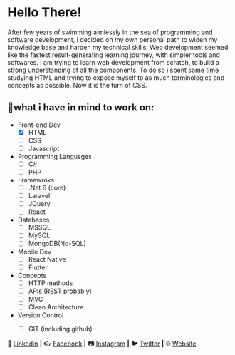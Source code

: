 # Hello There! 
After few years of swimming aimlessly in the sea of programming and software development, i decided on my own personal path to widen my knowledge base and harden my technical skills.
Web development seemed like the fastest result-generating learning journey, with simpler tools and softwares.
I am trying to learn web development from scratch, to build a strong understanding of all the components.
To do so i spent some time studying HTML and trying to expose myself to as much terminologies and concepts as possible. Now it is the turn of CSS.
## 🧠what i have in mind to work on:
- Front-end Dev
  - [x] HTML
  - [ ] CSS
  - [ ] Javascript
- Programming Langusges
  - [ ] C#
  - [ ] PHP
- Framewroks
  - [ ] .Net 6 (core)
  - [ ] Laravel
  - [ ] JQuery
  - [ ] React
- Databases
  - [ ] MSSQL
  - [ ] MySQL
  - [ ] MongoDB(No-SQL)
- Mobile Dev
  - [ ] React Native
  - [ ] Flutter
- Concepts
  - [ ] HTTP methods
  - [ ] APIs (REST probably)
  - [ ] MVC
  - [ ] Clean Architecture
- Version Control
  - [ ] GIT (including github)


👔 [Linkedin][linkedin] **|** 
:eyeglasses: [Facebook][facebook] **|** 
📷 [Instagram][instagram] **|** 
🐦 [Twitter][twitter] **|** 
🌐 [Website][website]


[twitter]: https://twitter.com/victoriensuk
[instagram]: https://www.instagram.com/victoriensukarieh/
[linkedin]: https://www.linkedin.com/in/victorien-sukarieh/
[facebook]: https://www.facebook.com/vsukarieh/
[website]: https://victoriensukarieh.info/
